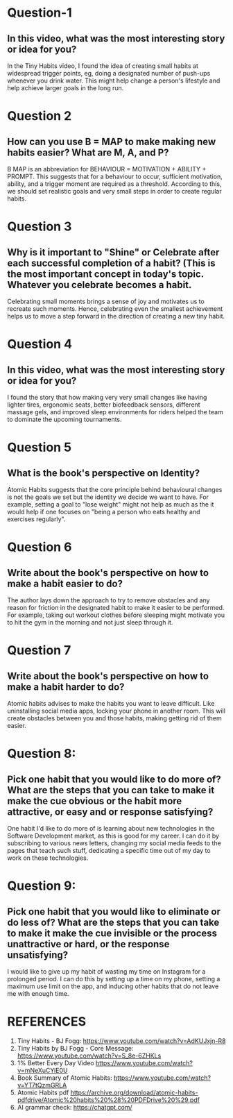# Question-1
## In this video, what was the most interesting story or idea for you?

In the Tiny Habits video, I found the idea of creating small habits at widespread trigger points, eg, doing a designated number of push-ups whenever you drink water. This might help change a person's lifestyle and help achieve larger goals in the long run.

# Question 2
## How can you use B = MAP to make making new habits easier? What are M, A, and P?

B MAP is an abbreviation for BEHAVIOUR = MOTIVATION + ABILITY + PROMPT.
This suggests that for a behaviour to occur, sufficient motivation, ability, and a trigger moment are required as a threshold. According to this, we should set realistic goals and very small steps in order to create regular habits.

# Question 3
## Why is it important to "Shine" or Celebrate after each successful completion of a habit? (This is the most important concept in today's topic. Whatever you celebrate becomes a habit.

Celebrating small moments brings a sense of joy and motivates us to recreate such moments. Hence, celebrating even the smallest achievement helps us to move a step forward in the direction of creating a new tiny habit.

# Question 4
## In this video, what was the most interesting story or idea for you?

I found the story that how making very very small changes like having lighter tires, ergonomic seats, better biofeedback sensors, different massage gels, and improved sleep environments for riders helped the team to dominate the upcoming tournaments.

# Question 5
## What is the book's perspective on Identity?

Atomic Habits suggests that the core principle behind behavioural changes is not the goals we set but the identity we decide we want to have. For example, setting a goal to "lose weight" might not help as much as the it would help if one focuses on "being a person who eats healthy and exercises regularly".

# Question 6
## Write about the book's perspective on how to make a habit easier to do?

The author lays down the approach to try to remove obstacles and any reason for friction in the designated habit to make it easier to be performed. For example, taking out workout clothes before sleeping might motivate you to hit the gym in the morning and not just sleep through it.

# Question 7
## Write about the book's perspective on how to make a habit harder to do?

Atomic habits advises to make the habits you want to leave difficult. Like uninstalling social media apps, locking your phone in another room. This will create obstacles between you and those habits, making getting rid of them easier.

# Question 8:
## Pick one habit that you would like to do more of? What are the steps that you can take to make it make the cue obvious or the habit more attractive, or easy and or response satisfying?

One habit I'd like to do more of is learning about new technologies in the Software Development market, as this is good for my career. 
I can do it by subscribing to various news letters, changing my social media feeds to the pages that teach such stuff, dedicating a specific time out of my day to work on these technologies.

# Question 9:
## Pick one habit that you would like to eliminate or do less of? What are the steps that you can take to make it make the cue invisible or the process unattractive or hard, or the response unsatisfying?

I would like to give up my habit of wasting my time on Instagram for a prolonged period. I can do this by setting up a time on my phone, setting a maximum use limit on the app, and inducing other habits that do not leave me with enough time.



# REFERENCES

1. Tiny Habits - BJ Fogg: https://www.youtube.com/watch?v=AdKUJxjn-R8
2. Tiny Habits by BJ Fogg - Core Message: https://www.youtube.com/watch?v=S_8e-6ZHKLs
3. 1% Better Every Day Video  https://www.youtube.com/watch?v=mNeXuCYiE0U
4. Book Summary of Atomic Habits: https://www.youtube.com/watch?v=YT7tQzmGRLA
5. Atomic Habits pdf  https://archive.org/download/atomic-habits-pdfdrive/Atomic%20habits%20%28%20PDFDrive%20%29.pdf
6. AI grammar check: https://chatgpt.com/
